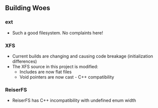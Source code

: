 ## Building Woes ##
### ext ###
* Such a good filesystem. No complaints here!

### XFS ###
* Current builds are changing and causing code breakage (initialization differences)
* The XFS source in this project is modified:
  * Includes are now flat files
  * Void pointers are now cast - C++ compatibility

### ReiserFS ###
* ReiserFS has C++ incompatibility with undefined enum width
